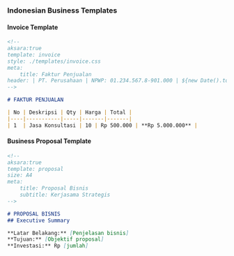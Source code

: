 ### Indonesian Business Templates

#### Invoice Template
```markdown
<!--
aksara:true
template: invoice
style: ./templates/invoice.css
meta:
    title: Faktur Penjualan
header: | PT. Perusahaan | NPWP: 01.234.567.8-901.000 | ${new Date().toLocaleDateString('id-ID')} |
-->

# FAKTUR PENJUALAN

| No | Deskripsi | Qty | Harga | Total |
|----|-----------|-----|-------|-------|
| 1  | Jasa Konsultasi | 10 | Rp 500.000 | **Rp 5.000.000** |
```

#### Business Proposal Template
```markdown
<!--
aksara:true
template: proposal
size: A4
meta:
    title: Proposal Bisnis
    subtitle: Kerjasama Strategis
-->

# PROPOSAL BISNIS
## Executive Summary

**Latar Belakang:** [Penjelasan bisnis]
**Tujuan:** [Objektif proposal]
**Investasi:** Rp [jumlah]
```
